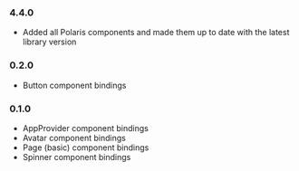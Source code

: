 ### 4.4.0

* Added all Polaris components and made them up to date with the latest library version

### 0.2.0

* Button component bindings

### 0.1.0

* AppProvider component bindings
* Avatar component bindings
* Page (basic) component bindings
* Spinner component bindings